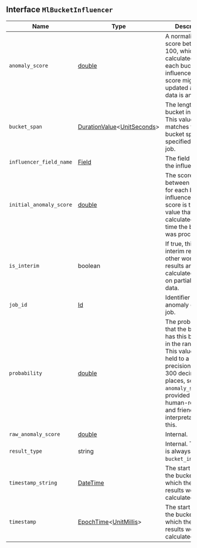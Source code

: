 ## Interface `MlBucketInfluencer`

| Name | Type | Description |
| - | - | - |
| `anomaly_score` | [double](./double.md) | A normalized score between 0-100, which is calculated for each bucket influencer. This score might be updated as newer data is analyzed. |
| `bucket_span` | [DurationValue](./DurationValue.md)<[UnitSeconds](./UnitSeconds.md)> | The length of the bucket in seconds. This value matches the bucket span that is specified in the job. |
| `influencer_field_name` | [Field](./Field.md) | The field name of the influencer. |
| `initial_anomaly_score` | [double](./double.md) | The score between 0-100 for each bucket influencer. This score is the initial value that was calculated at the time the bucket was processed. |
| `is_interim` | boolean | If true, this is an interim result. In other words, the results are calculated based on partial input data. |
| `job_id` | [Id](./Id.md) | Identifier for the anomaly detection job. |
| `probability` | [double](./double.md) | The probability that the bucket has this behavior, in the range 0 to 1. This value can be held to a high precision of over 300 decimal places, so the `anomaly_score` is provided as a human-readable and friendly interpretation of this. |
| `raw_anomaly_score` | [double](./double.md) | Internal. |
| `result_type` | string | Internal. This value is always set to `bucket_influencer`. |
| `timestamp_string` | [DateTime](./DateTime.md) | The start time of the bucket for which these results were calculated. |
| `timestamp` | [EpochTime](./EpochTime.md)<[UnitMillis](./UnitMillis.md)> | The start time of the bucket for which these results were calculated. |

